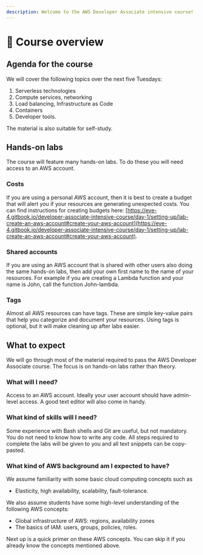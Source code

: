 ```yaml
---
description: Welcome to the AWS Developer Associate intensive course!
---
```


# 🍒 Course overview

## Agenda for the course

We will cover the following topics over the next five Tuesdays:

1. Serverless technologies
2. Compute services, networking
3. Load balancing, Infrastructure as Code
4. Containers
5. Developer tools.

The material is also suitable for self-study.&#x20;

## Hands-on labs

The course will feature many hands-on labs. To do these you will need access to an AWS account.&#x20;

### Costs

If you are using a personal AWS account, then it is best to create a budget that will alert you if your resources are generating unexpected costs. You can find instructions for creating budgets here: [https://eve-4.gitbook.io/developer-associate-intensive-course/day-1/setting-up/lab-create-an-aws-account#create-your-aws-account](https://eve-4.gitbook.io/developer-associate-intensive-course/day-1/setting-up/lab-create-an-aws-account#create-your-aws-account).

### Shared accounts

If you are using an AWS account that is shared with other users also doing the same hands-on labs, then add your own first name to the name of your resources. For example if you are creating a Lambda function and your name is John, call the function John-lambda.&#x20;

### Tags

Almost all AWS resources can have tags. These are simple key-value pairs that help you categorize and document your resources. Using tags is optional, but it will make cleaning up after labs easier.

## What to expect

We will go through most of the material required to pass the AWS Developer Associate course. The focus is on hands-on labs rather than theory.&#x20;

### What will I need?&#x20;

Access to an AWS account. Ideally your user account should have admin-level access. A good text editor will also come in handy.

### What kind of skills will I need?&#x20;

Some experience with Bash shells and Git are useful, but not mandatory. You do not need to know how to write any code. All steps required to complete the labs will be given to you and all text snippets can be copy-pasted.&#x20;

### What kind of AWS background am I expected to have?&#x20;

We assume familiarity with some basic cloud computing concepts such as

* Elasticity, high availability, scalability, fault-tolerance.

We also assume students have some high-level understanding of the following AWS concepts:

* Global infrastructure of AWS: regions, availability zones
* The basics of IAM: users, groups, policies, roles.

Next up is a quick primer on these AWS concepts. You can skip it if you already know the concepts mentioned above.&#x20;
